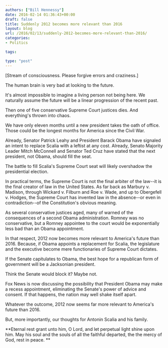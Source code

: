 ```yaml
---
authors: ["Bill Hennessy"]
date: 2016-02-14 01:36:43+00:00
draft: false
title: Suddenly 2012 becomes more relevant than 2016
layout: blog
url: /2016/02/13/suddenly-2012-becomes-more-relevant-than-2016/
categories:
- Politics

tags:

type: "post"
---
```


[Stream of consciousness. Please forgive errors and craziness.]

The human brain is very bad at looking to the future.

It's almost impossible to imagine a living person not being here. We naturally assume the future will be a linear progression of the recent past.

Then one of five conservative Supreme Court justices dies. And everything's thrown into chaos.

We have only eleven months until a new president takes the oath of office. Those could be the longest months for America since the Civil War.

Already, Senator Patrick Leahy and President Barack Obama have signaled an intent to replace Scalia with a leftist at any cost. Already, Senato Majority Leader Mitch McConnell and Senator Ted Cruz have stated that the next president, not Obama, should fill the seat.

The battle to fill Scalia's Supreme Court seat will likely overshadow the presidential election.

In practical terms, the Supreme Court is not the final arbiter of the law--it is the final creator of law in the United States. As far back as Marbury v. Madison, through Wickard v. Filburn and Roe v. Wade, and up to Obergefell v. Hodges, the Supreme Court has invented law in the absence--or even in contradiction--of the Constitution's obvious meaning.

As several conservative justices aged, many of warned of the consequences of a second Obama administration. Romney was no conservative, but a Romney appointee to the court would be exponentially less bad than an Obama appointment.

In that respect, 2012 now becomes more relevant to America's future than 2016. Because, if Obama appoints a replacement for Scalia, the legislature and the executive become mere functionaries of Supreme Court dictates.

If the Senate capitulates to Obama, the best hope for a republican form of government will be a Jacksonian president.

Think the Senate would block it? Maybe not.

Fox News is now discussing the possibility that President Obama may make a recess appointment, eliminating the Senate's power of advice and consent. If that happens, the nation may well shake itself apart.

Whatever the outcome, 2012 now seems far more relevant to America's future than 2016.

But, more importantly, our thoughts for Antonin Scalia and his family.

**Eternal rest grant unto him, O Lord, and let perpetual light shine upon him. May his soul and the souls of all the faithful departed, the the mercy of God, rest in peace. **
